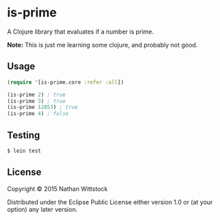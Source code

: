 # is-prime

A Clojure library that evaluates if a number is prime.

**Note:** This is just me learning some clojure, and probably not good.

## Usage

```clojure
(require '[is-prime.core :refer :all])

(is-prime 2) ; true
(is-prime 3) ; true
(is-prime 12853) ; true
(is-prime 4) ; false
```

## Testing

```bash
$ lein test
```

## License

Copyright © 2015 Nathan Wittstock

Distributed under the Eclipse Public License either version 1.0 or (at
your option) any later version.
